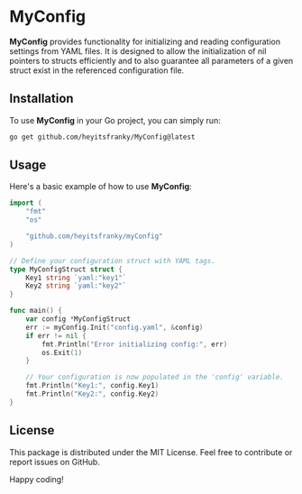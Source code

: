 # MyConfig

**MyConfig** provides functionality for initializing and reading configuration settings from YAML files. It is designed to allow the initialization of nil pointers to structs efficiently and to also guarantee all parameters of a given struct exist in the referenced configuration file.

## Installation

To use **MyConfig** in your Go project, you can simply run:

```bash
go get github.com/heyitsfranky/MyConfig@latest
```

## Usage

Here's a basic example of how to use **MyConfig**:
```go
import (
    "fmt"
    "os"

    "github.com/heyitsfranky/myConfig"
)

// Define your configuration struct with YAML tags.
type MyConfigStruct struct {
    Key1 string `yaml:"key1"`
    Key2 string `yaml:"key2"`
}

func main() {
    var config *MyConfigStruct
    err := myConfig.Init("config.yaml", &config)
    if err != nil {
        fmt.Println("Error initializing config:", err)
        os.Exit(1)
    }

    // Your configuration is now populated in the 'config' variable.
    fmt.Println("Key1:", config.Key1)
    fmt.Println("Key2:", config.Key2)
}
```
## License

This package is distributed under the MIT License.
Feel free to contribute or report issues on GitHub.

Happy coding!